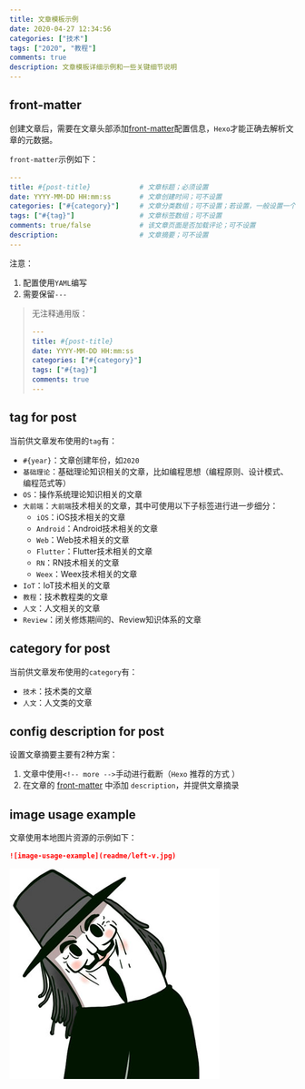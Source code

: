 ```yaml
---
title: 文章模板示例
date: 2020-04-27 12:34:56
categories: ["技术"]
tags: ["2020", "教程"]
comments: true
description: 文章模板详细示例和一些关键细节说明
---
```


## front-matter

创建文章后，需要在文章头部添加[front-matter](https://hexo.io/docs/front-matter.html)配置信息，`Hexo`才能正确去解析文章的元数据。

`front-matter`示例如下：

```yaml
---
title: #{post-title}            # 文章标题；必须设置
date: YYYY-MM-DD HH:mm:ss       # 文章创建时间；可不设置
categories: ["#{category}"]     # 文章分类数组；可不设置；若设置，一般设置一个
tags: ["#{tag}"]                # 文章标签数组；可不设置
comments: true/false            # 该文章页面是否加载评论；可不设置
description:                    # 文章摘要；可不设置
---
```

注意：

1. 配置使用`YAML`编写
2. 需要保留`---`

> 无注释通用版：
>
> ```YAML
> ---
> title: #{post-title}
> date: YYYY-MM-DD HH:mm:ss
> categories: ["#{category}"]
> tags: ["#{tag}"]
> comments: true
> ---
> ```
>
> 

## tag for post

当前供文章发布使用的`tag`有：

- `#{year}`：文章创建年份，如`2020`
- `基础理论`：基础理论知识相关的文章，比如编程思想（编程原则、设计模式、编程范式等）
- `OS`：操作系统理论知识相关的文章
- `大前端`：`大前端`技术相关的文章，其中可使用以下子标签进行进一步细分：
  - `iOS`：iOS技术相关的文章
  - `Android`：Android技术相关的文章
  - `Web`：Web技术相关的文章
  - `Flutter`：Flutter技术相关的文章
  - `RN`：RN技术相关的文章
  - `Weex`：Weex技术相关的文章
- `IoT`：IoT技术相关的文章
- `教程`：技术教程类的文章
- `人文`：人文相关的文章
- `Review`：闭关修炼期间的、Review知识体系的文章

## category for post
当前供文章发布使用的`category`有：

- `技术`：技术类的文章
- `人文`：人文类的文章

## config description for post 

设置文章摘要主要有2种方案：

1. 文章中使用` <!-- more --> `手动进行截断（`Hexo` 推荐的方式 ）
2. 在文章的 [front-matter](https://hexo.io/docs/front-matter.html) 中添加 `description`，并提供文章摘录

## image usage example

文章使用本地图片资源的示例如下：

```markdown
![image-usage-example](readme/left-v.jpg)
```

![image-usage-example](readme/left-v.jpg)